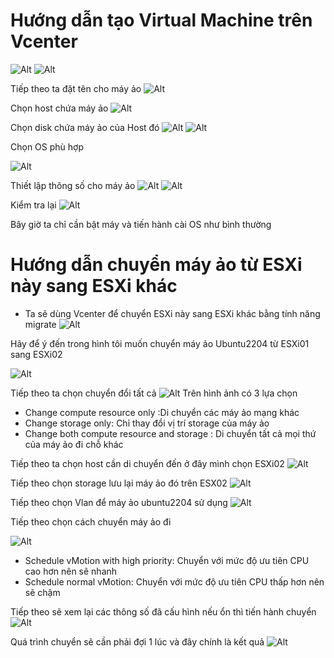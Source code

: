 # Hướng dẫn tạo Virtual Machine trên Vcenter
  ![Alt](/thuctap/anh/Screenshot_871.png)
  ![Alt](/thuctap/anh/Screenshot_872.png)

Tiếp theo ta đặt tên cho máy ảo
  ![Alt](/thuctap/anh/Screenshot_873.png)

Chọn host chứa máy ảo
  ![Alt](/thuctap/anh/Screenshot_874.png)

Chọn disk chứa máy ảo của Host đó
  ![Alt](/thuctap/anh/Screenshot_875.png)
  ![Alt](/thuctap/anh/Screenshot_876.png)

Chọn OS phù hợp

  ![Alt](/thuctap/anh/Screenshot_877.png)
  
Thiết lập thông số cho máy ảo
  ![Alt](/thuctap/anh/Screenshot_878.png)
  ![Alt](/thuctap/anh/Screenshot_879.png)

Kiểm tra lại
  ![Alt](/thuctap/anh/Screenshot_880.png)

Bây giờ ta chỉ cần bật máy và tiến hành cài OS như bình thường

# Hướng dẫn chuyển máy ảo từ ESXi này sang ESXi khác
- Ta sẽ dùng Vcenter để chuyển ESXi này sang ESXi khác bằng tính năng migrate
  ![Alt](/thuctap/anh/Screenshot_881.png)

Hãy để ý đến trong hình tôi muốn chuyển máy ảo Ubuntu2204 từ ESXi01 sang ESXi02

  ![Alt](/thuctap/anh/Screenshot_882.png)

Tiếp theo ta chọn chuyển đổi tất cả
  ![Alt](/thuctap/anh/Screenshot_883.png)
Trên hình ảnh có 3 lựa chọn
  - Change compute resource only :Di chuyển các máy ảo mạng khác
  - Change storage only: Chỉ thay đổi vị trí storage của máy ảo
  - Change both compute resource and storage : Di chuyển tất cả mọi thứ của máy ảo đi chỗ khác

Tiếp theo ta chọn host cần di chuyển đến ở đây mình chọn ESXi02
  ![Alt](/thuctap/anh/Screenshot_884.png)

Tiếp theo chọn storage lưu lại máy ảo đó trên ESX02
  ![Alt](/thuctap/anh/Screenshot_885.png)

Tiếp theo chọn Vlan để máy ảo ubuntu2204 sử dụng
  ![Alt](/thuctap/anh/Screenshot_886.png)

Tiếp theo chọn cách chuyển máy ảo đi

  ![Alt](/thuctap/anh/Screenshot_887.png)

 - Schedule vMotion with high priority: Chuyển với mức độ ưu tiên CPU cao hơn nên sẽ nhanh
 - Schedule normal vMotion: Chuyển với mức độ ưu tiên CPU thấp hơn nên sẽ chậm

Tiếp theo sẽ xem lại các thông số đã cấu hình nếu ổn thì tiến hành chuyển
  ![Alt](/thuctap/anh/Screenshot_888.png)

Quá trình chuyển sẽ cần phải đợi 1 lúc và đây chính là kết quả
  ![Alt](/thuctap/anh/Screenshot_889.png)
